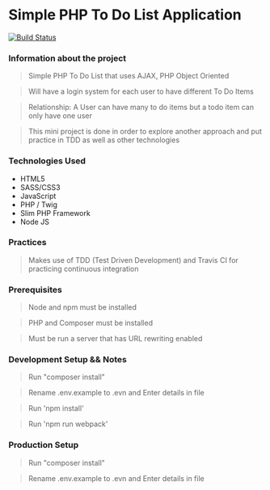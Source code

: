 # Simple PHP To Do List Application

[![Build Status](https://travis-ci.org/luvuong-le/material-php-todolist.svg?branch=master)](https://travis-ci.org/luvuong-le/material-php-todolist)

### Information about the project

> Simple PHP To Do List that uses AJAX, PHP Object Oriented

> Will have a login system for each user to have different To Do Items

> Relationship: A User can have many to do items but a todo item can only have one user

> This mini project is done in order to explore another approach and put practice in TDD as well as other technologies

### Technologies Used

-   HTML5
-   SASS/CSS3
-   JavaScript
-   PHP / Twig
-   Slim PHP Framework
-   Node JS

### Practices

> Makes use of TDD (Test Driven Development) and Travis CI for practicing continuous integration

### Prerequisites

> Node and npm must be installed

> PHP and Composer must be installed

> Must be run a server that has URL rewriting enabled

### Development Setup && Notes

> Run "composer install"

> Rename .env.example to .evn and Enter details in file

> Run 'npm install'

> Run 'npm run webpack'

### Production Setup

> Run "composer install"

> Rename .env.example to .evn and Enter details in file
